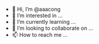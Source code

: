 - 👋 Hi, I’m @aaacong
- 👀 I’m interested in ...
- 🌱 I’m currently learning ...
- 💞️ I’m looking to collaborate on ...
- 📫 How to reach me ...

<!---
aaacong/aaacong is a ✨ special ✨ repository because its `README.md` (this file) appears on your GitHub profile.
You can click the Preview link to take a look at your changes.
--->
